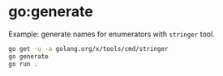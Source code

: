# go:generate

Example: generate names for enumerators with `stringer` tool.

```bash
go get -u -a golang.org/x/tools/cmd/stringer 
go generate
go run .
```
